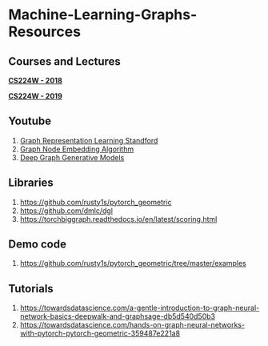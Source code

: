# Machine-Learning-Graphs-Resources

## Courses and Lectures

**[CS224W - 2018](http://snap.stanford.edu/class/cs224w-2018/)**

**[CS224W - 2019](http://web.stanford.edu/class/cs224w/index.html#content)**


## Youtube 
1. [Graph Representation Learning Standford](https://www.youtube.com/watch?v=YrhBZUtgG4E)
2. [Graph Node Embedding Algorithm](https://www.youtube.com/watch?v=7JELX6DiUxQ)
3. [Deep Graph Generative Models](https://www.youtube.com/watch?v=yFLiiK8c9CU)


## Libraries
1. https://github.com/rusty1s/pytorch_geometric
2. https://github.com/dmlc/dgl
3. https://torchbiggraph.readthedocs.io/en/latest/scoring.html

## Demo code
1. https://github.com/rusty1s/pytorch_geometric/tree/master/examples

## Tutorials
1. https://towardsdatascience.com/a-gentle-introduction-to-graph-neural-network-basics-deepwalk-and-graphsage-db5d540d50b3
2. https://towardsdatascience.com/hands-on-graph-neural-networks-with-pytorch-pytorch-geometric-359487e221a8